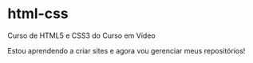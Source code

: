 # html-css
 Curso de HTML5 e CSS3  do Curso em Vídeo

 Estou aprendendo a criar sites e agora vou gerenciar meus repositórios!
